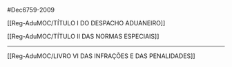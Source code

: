 #Dec6759-2009 


[[Reg-AduMOC/TÍTULO I DO DESPACHO ADUANEIRO]]

[[Reg-AduMOC/TÍTULO II DAS NORMAS ESPECIAIS]]

---------------

[[Reg-AduMOC/LIVRO VI DAS INFRAÇÕES E DAS PENALIDADES]]